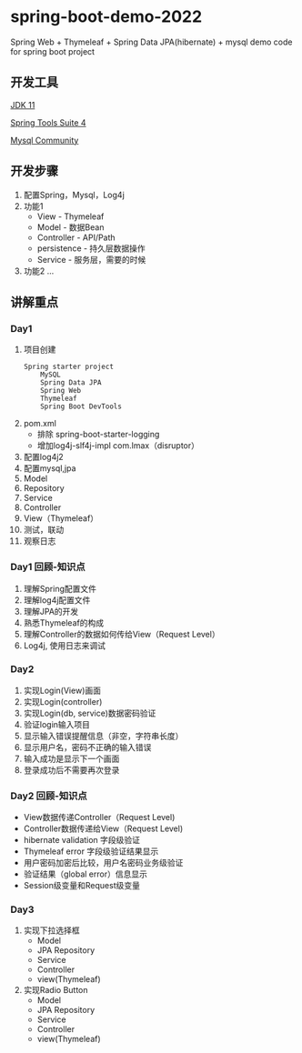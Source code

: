 # spring-boot-demo-2022
Spring Web + Thymeleaf + Spring Data JPA(hibernate) + mysql demo code for spring boot project

## 开发工具
[JDK 11](https://developer.ibm.com/languages/java/semeru-runtimes/downloads)

[Spring Tools Suite 4](https://spring.io/tools)

[Mysql Community](https://dev.mysql.com/downloads/installer/)


## 开发步骤
1. 配置Spring，Mysql，Log4j
2. 功能1
	* View - Thymeleaf	
	* Model - 数据Bean
	* Controller - API/Path
	* persistence - 持久层数据操作
	* Service - 服务层，需要的时候
3. 功能2
	...
	
## 讲解重点
### Day1
1. 项目创建
	```
	Spring starter project
		MySQL
		Spring Data JPA
		Spring Web
		Thymeleaf
		Spring Boot DevTools
	```
2. pom.xml
	* 排除 spring-boot-starter-logging
	* 增加log4j-slf4j-impl com.lmax（disruptor）
3. 配置log4j2
4. 配置mysql,jpa 
5. Model
6. Repository
7. Service
8. Controller
9. View（Thymeleaf）
10. 测试，联动
11. 观察日志

### Day1 回顾-知识点
1. 理解Spring配置文件
2. 理解log4j配置文件
3. 理解JPA的开发
4. 熟悉Thymeleaf的构成
5. 理解Controller的数据如何传给View（Request Level）
6. Log4j, 使用日志来调试

### Day2 
1. 实现Login(View)画面
2. 实现Login(controller)
3. 实现Login(db, service)数据密码验证
4. 验证login输入项目
5. 显示输入错误提醒信息（非空，字符串长度）
6. 显示用户名，密码不正确的输入错误
7. 输入成功是显示下一个画面
8. 登录成功后不需要再次登录

### Day2 回顾-知识点
*	View数据传递Controller（Request Level)
*	Controller数据传递给View（Request Level)
*	hibernate validation 字段级验证
*	Thymeleaf error 字段级验证结果显示
*	用户密码加密后比较，用户名密码业务级验证
*	验证结果（global error）信息显示	
*	Session级变量和Request级变量

### Day3
1. 实现下拉选择框
	*	Model
	*	JPA Repository
	*	Service
	*	Controller
	*	view(Thymeleaf)
2. 实现Radio Button
	*	Model
	*	JPA Repository
	*	Service
	*	Controller
	*	view(Thymeleaf)